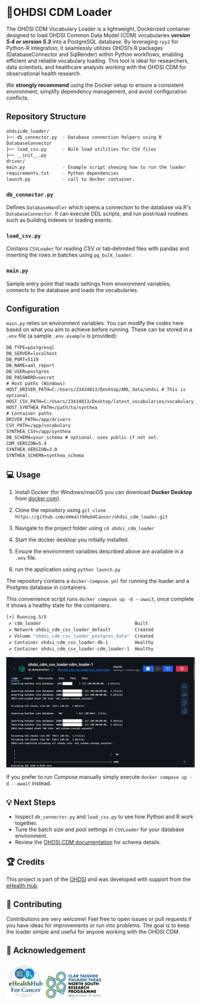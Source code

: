 # 🎯OHDSI CDM Loader

The OHDSI CDM Vocabulary Loader is a lightweight, Dockerized container designed to load OHDSI Common Data Model (CDM) vocabularies ***version 5.4 or version 5.3*** into a PostgreSQL database. By leveraging `rpy2` for Python-R integration, it seamlessly utilizes OHDSI’s R packages (DatabaseConnector and SqlRender) within Python workflows, enabling efficient and reliable vocabulary loading. This tool is ideal for researchers, data scientists, and healthcare analysts working with the OHDSI CDM for observational health research.

We **strongly recommend** using the Docker setup to ensure a consistent environment, simplify dependency management, and avoid configuration conflicts.

## Repository Structure

```
ohdsicdm_loader/
├── db_connector.py  - Database connection helpers using R DatabaseConnector
├── load_csv.py      - Bulk load utilities for CSV files
├── __init__.py
driver/
main.py              - Example script showing how to run the loader
requirements.txt     - Python dependencies
launch.py            - call to docker container.
```

### `db_connector.py`
Defines `DatabaseHandler` which opens a connection to the database via R's `DatabaseConnector`.  It can execute DDL scripts, and run post‑load routines such as building indexes or loading events.

### `load_csv.py`
Contains `CSVLoader` for reading CSV or tab‑delimited files with pandas and inserting the rows in batches using `pg_bulk_loader`.

### `main.py`
Sample entry point that reads settings from environment variables, connects to the database and loads the vocabularies.

## Configuration

`main.py` relies on environment variables.  You can modify the codes here based on what you aim to achieve before running. These can be stored in a `.env` file
(a sample `.env.example` is provided):

```
DB_TYPE=postgresql
DB_SERVER=localhost
DB_PORT=5119
DB_NAME=aml_report
DB_USER=postgres
DB_PASSWORD=secret
# Host paths (Windows)
HOST_DRIVER_PATH=C:/Users/23434813/Desktop/AML_data/ohdsi # This is optional.
HOST_CSV_PATH=C:/Users/23434813/Desktop/latest_vocabularies/vocabulary_download_v5_2
HOST_SYNTHEA_PATH=/path/to/synthea
# Container paths
DRIVER_PATH=/app/drivers
CSV_PATH=/app/vocabulary
SYNTHEA_CSV=/app/synthea
DB_SCHEMA=your_schema # optional. uses public if not set.
CDM_VERSION=5.4
SYNTHEA_VERSION=3.0
SYNTHEA_SCHEMA=synthea_schema
```

## 💻 Usage
1. Install Docker (for Windows/macOS you can download **Docker Desktop** from
   [docker.com](https://www.docker.com/products/docker-desktop)).

2. Clone the repository using ```git clone https://github.com/eHealthHub4Cancer/ohdsi_cdm_loader.git```
3. Navigate to the project folder using ```cd ohdsi_cdm_loader```
4. Start the docker desktop you initially installed.
5. Ensure the environment variables described above are available in a `.env` file.
6. run the application using ```python launch.py```


The repository contains a `docker-compose.yml` for running the loader and a Postgres database in containers.

This convenience script runs `docker compose up -d --await`, once complete it shows a healthy state for the containers.

```bash
[+] Running 5/5
 ✔ cdm_loader                                   Built                                                                 0.0s 
 ✔ Network ohdsi_cdm_csv_loader_default         Created                                                               0.1s 
 ✔ Volume "ohdsi_cdm_csv_loader_postgres_data"  Created                                                               0.0s 
 ✔ Container ohdsi_cdm_csv_loader-db-1          Healthy                                                               6.9s 
 ✔ Container ohdsi_cdm_csv_loader-cdm_loader-1  Healthy                                                            1169.8s
 ```

<img src="./samples/loader.png" alt="OHDSI Logo" width="600">

If you prefer to run Compose manually simply execute `docker compose up -d --await`
instead.

## 💡 Next Steps

- Inspect `db_connector.py` and `load_csv.py` to see how Python and R work together.
- Tune the batch size and pool settings in `CSVLoader` for your database environment.
- Review the [OHDSI CDM documentation](https://ohdsi.github.io/CommonDataModel/) for schema details.

## 🏆 Credits 

This project is part of the [OHDSI](https://ohdsi.org) and was developed with support from the [eHealth Hub](https://ehealth4cancer.ie).

## 👥 Contributing

Contributions are very welcome! Feel free to open issues or pull requests if you have ideas for improvements or run into problems. The goal is to keep the loader simple and useful for anyone working with the OHDSI CDM.

## 🌟 Acknowledgement
<img src="./samples/ehealth.png" alt="OHDSI Logo" width="100">

<img src="./samples/nsrp.png" alt="OHDSI Logo" width="150">